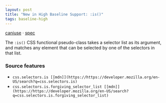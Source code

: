 ```yaml
---
layout: post
title: "New in High Baseline Support: :is()"
tags: baseline-high
---
```


[caniuse](https://caniuse.com/?search=is) · [spec](https://drafts.csswg.org/selectors-4/#matches)

The `:is()` CSS functional pseudo-class takes a selector list as its argument, and matches any element that can be selected by one of the selectors in that list.

### Source features

- ``css.selectors.is [[mdn]](https://https://developer.mozilla.org/en-US/search?q=css.selectors.is)``
- ``css.selectors.is.forgiving_selector_list [[mdn]](https://https://developer.mozilla.org/en-US/search?q=css.selectors.is.forgiving_selector_list)``

